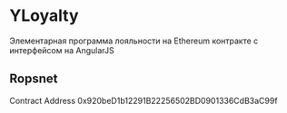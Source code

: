 # YLoyalty
Элементарная программа лояльности на Ethereum контракте с интерфейсом на AngularJS


## Ropsnet
Contract Address  0x920beD1b12291B22256502BD0901336CdB3aC99f
